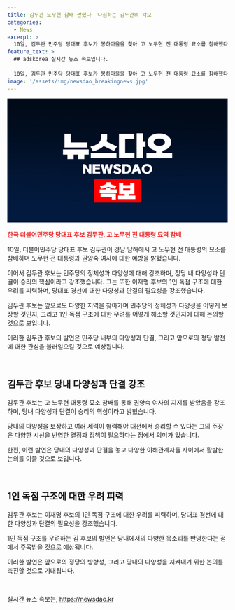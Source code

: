 ```yaml
---
title: 김두관 노무현 참배 짠했다  다짐하는 김두관의 각오
categories:
  - News
excerpt: >
  10일, 김두관 민주당 당대표 후보가 봉하마을을 찾아 고 노무현 전 대통령 묘소를 참배했다. 후보는 민주당의 다양성과 역동성을 강조하며, 이재명 1인 독점 구조에 대한 우려를 나타냈다. 후보는 권양숙 여사가 민주당의 1인 정당화를 우려해 했다는 발언을 전했고, 이재명 후보의 출마선언을 대통령선거 출마 선언과 비교하며 당내 일방적 독주에 대한 우려를 밝혔다.
feature_text: >
  ## adskorea 실시간 뉴스 속보입니다.

  10일, 김두관 민주당 당대표 후보가 봉하마을을 찾아 고 노무현 전 대통령 묘소를 참배했다. 후보는 민주당의 다양성과 역동성을 강조하며, 이재명 1인 독점 구조에 대한 우려를 나타냈다. 후보는 권양숙 여사가 민주당의 1인 정당화를 우려해 했다는 발언을 전했고, 이재명 후보의 출마선언을 대통령선거 출마 선언과 비교하며 당내 일방적 독주에 대한 우려를 밝혔다.
image: '/assets/img/newsdao_breakingnews.jpg'
---
```


<p><img src="/assets/img/newsdao_breakingnews.jpg" alt="adskorea 속보" /></p>

<p><b><span style="color: #ee2323;">한국 더불어민주당 당대표 후보 김두관, 고 노무현 전 대통령 묘역 참배</span></b></p>

<p>10일, 더불어민주당 당대표 후보 김두관이 경남 남해에서 고 노무현 전 대통령의 묘소를 참배하며 노무현 전 대통령과 권양숙 여사에 대한 예방을 밝혔습니다. </p>

<p>이어서 김두관 후보는 민주당의 정체성과 다양성에 대해 강조하며, 정당 내 다양성과 단결이 승리의 핵심이라고 강조했습니다. 그는 또한 이재명 후보의 1인 독점 구조에 대한 우려를 피력하며, 당대표 경선에 대한 다양성과 단결의 필요성을 강조했습니다.</p>

<p>김두관 후보는 앞으로도 다양한 지역을 찾아가며 민주당의 정체성과 다양성을 어떻게 보장할 것인지, 그리고 1인 독점 구조에 대한 우려를 어떻게 해소할 것인지에 대해 논의할 것으로 보입니다. </p>

<p>이러한 김두관 후보의 발언은 민주당 내부의 다양성과 단결, 그리고 앞으로의 정당 발전에 대한 관심을 불러일으킬 것으로 예상됩니다. </p>

<p data-ke-size="size16">&nbsp;</p>

<h2 data-ke-size="size26">김두관 후보 당내 다양성과 단결 강조</h2>

<p>김두관 후보는 고 노무현 대통령 묘소 참배를 통해 권양숙 여사의 지지를 받았음을 강조하며, 당내 다양성과 단결이 승리의 핵심이라고 밝혔습니다. </p>

<p>당내의 다양성을 보장하고 여러 세력이 협력해야 대선에서 승리할 수 있다는 그의 주장은 다양한 시선을 반영한 결정과 정책이 필요하다는 점에서 의미가 있습니다.</p>

<p>한편, 이런 발언은 당내의 다양성과 단결을 놓고 다양한 이해관계자들 사이에서 활발한 논의를 이끌 것으로 보입니다.</p>

<p data-ke-size="size16">&nbsp;</p>

<h2 data-ke-size="size26">1인 독점 구조에 대한 우려 피력</h2>

<p>김두관 후보는 이재명 후보의 1인 독점 구조에 대한 우려를 피력하며, 당대표 경선에 대한 다양성과 단결의 필요성을 강조했습니다.</p>

<p>1인 독점 구조를 우려하는 김 후보의 발언은 당내에서의 다양한 목소리를 반영한다는 점에서 주목받을 것으로 예상됩니다.</p>

<p>이러한 발언은 앞으로의 정당의 방향성, 그리고 당내의 다양성을 지켜내기 위한 논의를 촉진할 것으로 기대됩니다.</p>

<p data-ke-size="size16">&nbsp;</p>
실시간 뉴스 속보는, <a href="https://newsdao.kr" rel="dofollow">https://newsdao.kr</a>


